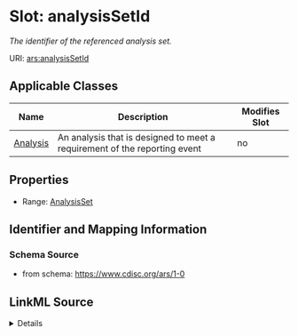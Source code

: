 # Slot: analysisSetId


_The identifier of the referenced analysis set._



URI: [ars:analysisSetId](https://www.cdisc.org/ars/1-0/analysisSetId)



<!-- no inheritance hierarchy -->




## Applicable Classes

| Name | Description | Modifies Slot |
| --- | --- | --- |
[Analysis](Analysis.md) | An analysis that is designed to meet a requirement of the reporting event |  no  |







## Properties

* Range: [AnalysisSet](AnalysisSet.md)





## Identifier and Mapping Information







### Schema Source


* from schema: https://www.cdisc.org/ars/1-0




## LinkML Source

<details>
```yaml
name: analysisSetId
description: The identifier of the referenced analysis set.
from_schema: https://www.cdisc.org/ars/1-0
rank: 1000
multivalued: false
alias: analysisSetId
domain_of:
- Analysis
range: AnalysisSet
inlined: false

```
</details>
